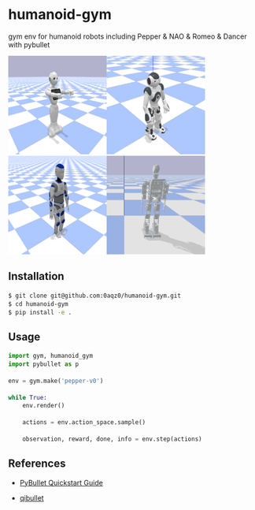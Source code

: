 # humanoid-gym
gym env for humanoid robots including Pepper &amp; NAO & Romeo & Dancer with pybullet

<img src='./images/pepper.png' height='200' width='200'><img src='./images/nao.png' height='200' width='200'><img src='./images/romeo.png' height='200' width='200'><img src='./images/dancer.png' height='200' width='200'>

## Installation

```bash
$ git clone git@github.com:0aqz0/humanoid-gym.git
$ cd humanoid-gym
$ pip install -e .
```

## Usage

```python
import gym, humanoid_gym
import pybullet as p

env = gym.make('pepper-v0')

while True:
    env.render()

    actions = env.action_space.sample()

    observation, reward, done, info = env.step(actions)
```

## References

- [PyBullet Quickstart Guide](https://docs.google.com/document/d/10sXEhzFRSnvFcl3XxNGhnD4N2SedqwdAvK3dsihxVUA/edit#heading=h.p3s2oveabizm)

- [qibullet](https://github.com/softbankrobotics-research/qibullet)